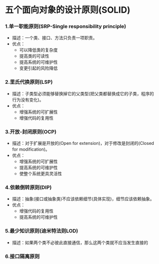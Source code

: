 # 五个面向对象的设计原则(SOLID)
### 1.单一职能原则(SRP-Single responsibility principle)
+ 描述：一个类、接口、方法只负责一项职责。
+ 优点：
	+ 可以降低类的复杂度
	+ 提高类的可读性
	+ 提高系统的可维护性
	+ 变更引起的风险降低
### 2.里氏代换原则(LSP)
+ 描述：子类型必须能够替换掉它的父类型(把父类都替换成它的子类，程序的行为没有变化)。
+ 优点：
	+ 增强系统的可扩展性
	+ 增强代码的复用性
### 3.开放-封闭原则(OCP)
+ 描述：对于扩展是开放的(Open for extension)，对于修改是封闭的(Closed for modification)。
+ 优点：
	+ 增强系统的可扩展性
	+ 提高系统的可维护性
	+ 使整个系统更具灵活性
### 4.依赖倒转原则(DIP)
+ 描述：抽象(接口或抽象类)不应该依赖细节(具体实现)，细节应该依赖抽象。
+ 优点：
	+ 增强代码的复用性
	+ 提高系统的可维护性
### 5.最少知识原则(迪米特法则LOD)
+ 描述：如果两个类不必彼此直接通信，那么这两个类就不应当发生直接的
### 6.接口隔离原则
